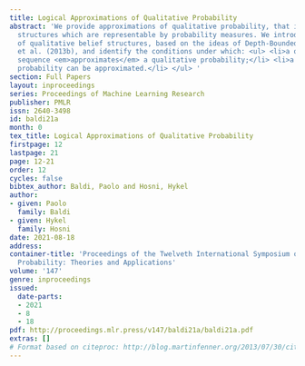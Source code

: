 ```yaml
---
title: Logical Approximations of Qualitative Probability
abstract: 'We provide approximations of qualitative probability, that is, comparative
  structures which are representable by probability measures. We introduce sequences
  of qualitative belief structures, based on the ideas of Depth-Bounded logics D’Agostino
  et al. (2013b), and identify the conditions under which: <ul> <li>a qualitative
  sequence <em>approximates</em> a qualitative probability;</li> <li>a qualitative
  probability can be approximated.</li> </ul> '
section: Full Papers
layout: inproceedings
series: Proceedings of Machine Learning Research
publisher: PMLR
issn: 2640-3498
id: baldi21a
month: 0
tex_title: Logical Approximations of Qualitative Probability
firstpage: 12
lastpage: 21
page: 12-21
order: 12
cycles: false
bibtex_author: Baldi, Paolo and Hosni, Hykel
author:
- given: Paolo
  family: Baldi
- given: Hykel
  family: Hosni
date: 2021-08-18
address:
container-title: 'Proceedings of the Twelveth International Symposium on Imprecise
  Probability: Theories and Applications'
volume: '147'
genre: inproceedings
issued:
  date-parts:
  - 2021
  - 8
  - 18
pdf: http://proceedings.mlr.press/v147/baldi21a/baldi21a.pdf
extras: []
# Format based on citeproc: http://blog.martinfenner.org/2013/07/30/citeproc-yaml-for-bibliographies/
---
```

